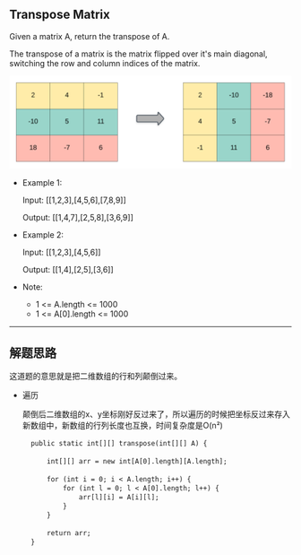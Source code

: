## Transpose Matrix

Given a matrix A, return the transpose of A.

The transpose of a matrix is the matrix flipped over it's main diagonal, switching the row and column indices of the matrix.


![hint_transpose](https://github.com/nemolpsky/algorithm/raw/master/file/image/hint_transpose.png)


- Example 1:

  Input: [[1,2,3],[4,5,6],[7,8,9]]

  Output: [[1,4,7],[2,5,8],[3,6,9]]

- Example 2:

  Input: [[1,2,3],[4,5,6]]

  Output: [[1,4],[2,5],[3,6]]
 

- Note:

  - 1 <= A.length <= 1000
  - 1 <= A[0].length <= 1000

---

## 解题思路

这道题的意思就是把二维数组的行和列颠倒过来。

- 遍历

  颠倒后二维数组的x、y坐标刚好反过来了，所以遍历的时候把坐标反过来存入新数组中，新数组的行列长度也互换，时间复杂度是O(n²)

  ```
	public static int[][] transpose(int[][] A) {

		int[][] arr = new int[A[0].length][A.length];

		for (int i = 0; i < A.length; i++) {
			for (int l = 0; l < A[0].length; l++) {
				arr[l][i] = A[i][l];
			}
		}

		return arr;
	}
  ```